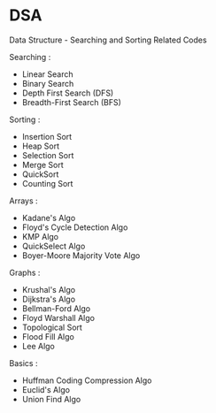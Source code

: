 # DSA
Data Structure - Searching and Sorting Related Codes

Searching : 
- Linear Search
- Binary Search
- Depth First Search (DFS)
- Breadth-First Search (BFS)

Sorting : 
- Insertion Sort
- Heap Sort
- Selection Sort
- Merge Sort
- QuickSort
- Counting Sort

Arrays :
- Kadane's Algo
- Floyd's Cycle Detection Algo
- KMP Algo
- QuickSelect Algo
- Boyer-Moore Majority Vote Algo

Graphs :
- Krushal's Algo
- Dijkstra's Algo
- Bellman-Ford Algo
- Floyd Warshall Algo
- Topological Sort
- Flood Fill Algo
- Lee Algo

Basics :
- Huffman Coding Compression Algo
- Euclid's Algo
- Union Find Algo

